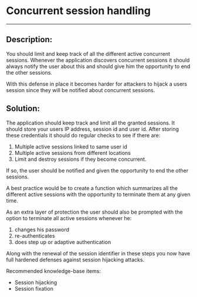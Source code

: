 # Concurrent session handling
-------

## Description:

You should limit and keep track of all the different active concurrent sessions.
Whenever the application discovers concurrent sessions it should always notify the user
about this and should give him the opportunity to end the other sessions.

With this defense in place it becomes harder for attackers to hijack a users session since
they will be notified about concurrent sessions.

## Solution:

The application should keep track and limit all the granted sessions.
It should store your users IP address, session id and user id. After storing these credentials
it should do regular checks to see if there are:

1. Multiple active sessions linked to same user id
2. Multiple active sessions from different locations
3. Limit and destroy sessions if they become concurrent.

If so, the user should be notified and given the opportunity to end the other sessions.

A best practice would be to create a function which summarizes all the different active sessions
with the opportunity to terminate them at any given time.

As an extra layer of protection the user should also be prompted with the option to terminate all
active sessions whenever he:

1. changes his password
2. re-authenticates
3. does step up or adaptive authentication

Along with the renewal of the session identifier in these steps you now have full hardened defenses against
session hijacking attacks.

Recommended knowledge-base items:

- Session hijacking
- Session fixation
